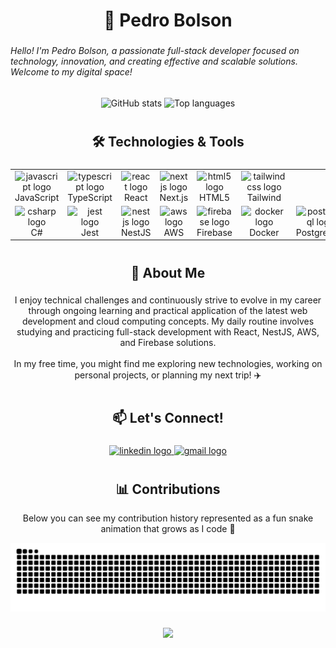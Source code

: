 <h1 align="center">👋 Pedro Bolson</h1>

###

<h6 align="left">Hello! I'm Pedro Bolson, a passionate full-stack developer focused on technology, innovation, and creating effective and scalable solutions. Welcome to my digital space!</h6>

###

<div align="center">
  <!-- GitHub Stats -->
  <img
    src="https://github-readme-stats.vercel.app/api?username=PedroBolson&show_icons=true&include_all_commits=true&count_private=true&theme=dracula&hide_border=false&cache_seconds=7200"
    height="150"
    alt="GitHub stats"
  />
  <!-- Top Languages -->
  <img
    src="https://github-readme-stats.vercel.app/api/top-langs?username=PedroBolson&layout=compact&card_width=320&langs_count=6&theme=dracula&hide_border=false&cache_seconds=7200"
    height="150"
    alt="Top languages"
  />
</div>

###

<h1 align="left"></h1>

###

<h2 align="center">🛠️ Technologies & Tools</h2>

###

<table align="center">
  <tr>
    <td align="center"><img src="https://cdn.jsdelivr.net/gh/devicons/devicon/icons/javascript/javascript-original.svg" height="40" alt="javascript logo" /><br>JavaScript</td>
    <td align="center"><img src="https://cdn.jsdelivr.net/gh/devicons/devicon/icons/typescript/typescript-original.svg" height="40" alt="typescript logo" /><br>TypeScript</td>
    <td align="center"><img src="https://cdn.jsdelivr.net/gh/devicons/devicon/icons/react/react-original.svg" height="40" alt="react logo" /><br>React</td>
    <td align="center"><img src="https://cdn.jsdelivr.net/gh/devicons/devicon/icons/nextjs/nextjs-original.svg" height="40" alt="nextjs logo" /><br>Next.js</td>
    <td align="center"><img src="https://cdn.jsdelivr.net/gh/devicons/devicon/icons/html5/html5-original.svg" height="40" alt="html5 logo" /><br>HTML5</td>
    <td align="center"><img src="https://cdn.jsdelivr.net/gh/devicons/devicon/icons/tailwindcss/tailwindcss-original-wordmark.svg" height="40" alt="tailwindcss logo" /><br>Tailwind</td>
  </tr>
  <tr>
    <td align="center"><img src="https://skillicons.dev/icons?i=cs" height="40" alt="csharp logo" /><br>C#</td>
    <td align="center"><img src="https://cdn.jsdelivr.net/gh/devicons/devicon/icons/jest/jest-plain.svg" height="40" alt="jest logo" /><br>Jest</td>
    <td align="center"><img src="https://cdn.jsdelivr.net/gh/devicons/devicon/icons/nestjs/nestjs-original.svg" height="40" alt="nestjs logo" /><br>NestJS</td>
    <td align="center"><img src="https://cdn.jsdelivr.net/gh/devicons/devicon/icons/amazonwebservices/amazonwebservices-line-wordmark.svg" height="40" alt="aws logo" /><br>AWS</td>
    <td align="center"><img src="https://cdn.jsdelivr.net/gh/devicons/devicon/icons/firebase/firebase-plain.svg" height="40" alt="firebase logo" /><br>Firebase</td>
    <td align="center"><img src="https://cdn.jsdelivr.net/gh/devicons/devicon/icons/docker/docker-original.svg" height="40" alt="docker logo" /><br>Docker</td>
    <td align="center"><img src="https://cdn.jsdelivr.net/gh/devicons/devicon/icons/postgresql/postgresql-original.svg" height="40" alt="postgresql logo" /><br>PostgreSQL</td>
    <td align="center"><img src="https://cdn.jsdelivr.net/gh/devicons/devicon/icons/mysql/mysql-original.svg" height="40" alt="mysql logo" /><br>MySQL</td>
  </tr>
</table>

###

<h1 align="left"></h1>

###

<h2 align="center">🌟 About Me</h2>

###

<p align="center">
I enjoy technical challenges and continuously strive to evolve in my career through ongoing learning and practical application of the latest web development and cloud computing concepts. My daily routine involves studying and practicing full-stack development with React, NestJS, AWS, and Firebase solutions.<br><br>
In my free time, you might find me exploring new technologies, working on personal projects, or planning my next trip! ✈️
</p>

###

<h1 align="left"></h1>

###

<h2 align="center">📫 Let's Connect!</h2>

###

<div align="center">
  <a href="https://www.linkedin.com/in/pedro-bolson-086a03337/" target="_blank">
    <img src="https://img.shields.io/static/v1?message=LinkedIn&logo=linkedin&label=&color=0077B5&logoColor=white&labelColor=&style=for-the-badge" height="45" alt="linkedin logo"  />
  </a>
  <a href="mailto:pedbolson@gmail.com" target="_blank">
    <img src="https://img.shields.io/static/v1?message=Gmail&logo=gmail&label=&color=D14836&logoColor=white&labelColor=&style=for-the-badge" height="45" alt="gmail logo"  />
  </a>
</div>

###

<h1 align="left"></h1>

###

<h2 align="center">📊 Contributions</h2>

<p align="center">
Below you can see my contribution history represented as a fun snake animation that grows as I code 🐍
</p>

<div align="center">
  <picture>
    <source media="(prefers-color-scheme: dark)" srcset="https://raw.githubusercontent.com/PedroBolson/PedroBolson/output/github-contribution-grid-snake-dark.svg" />
    <img alt="Snake animation" src="https://raw.githubusercontent.com/PedroBolson/PedroBolson/output/github-contribution-grid-snake.svg" />
  </picture>
</div>

###

<div align="center">
  <img src="https://visitor-badge.laobi.icu/badge?page_id=PedroBolson.PedroBolson&"  />
</div>

###
